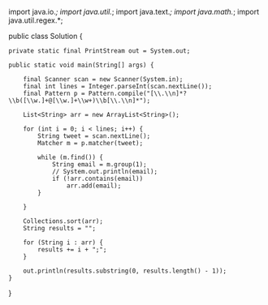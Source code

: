 import java.io.*;
import java.util.*;
import java.text.*;
import java.math.*;
import java.util.regex.*;

public class Solution {

    private static final PrintStream out = System.out;

    public static void main(String[] args) {

        final Scanner scan = new Scanner(System.in);
        final int lines = Integer.parseInt(scan.nextLine());
        final Pattern p = Pattern.compile("[\\.\\n]*?\\b([\\w.]+@[\\w.]+\\w+)\\b[\\.\\n]*");

        List<String> arr = new ArrayList<String>();

        for (int i = 0; i < lines; i++) {
            String tweet = scan.nextLine();
            Matcher m = p.matcher(tweet);

            while (m.find()) {
                String email = m.group(1);
                // System.out.println(email);
                if (!arr.contains(email))
                    arr.add(email);
            }

        }

        Collections.sort(arr);
        String results = "";

        for (String i : arr) {
            results += i + ";";
        }

        out.println(results.substring(0, results.length() - 1));
    }
}